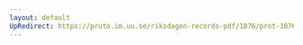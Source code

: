 ```yaml
---
layout: default
UpRedirect: https://pruto.im.uu.se/riksdagen-records-pdf/1876/prot-1876--ak--017/prot-1876--ak--017_034.pdf
---
```


